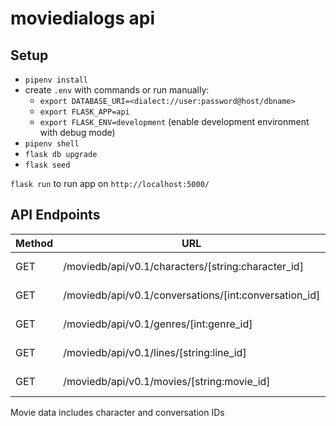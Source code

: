 # moviedialogs api

## Setup

* `pipenv install`
* create `.env` with commands or run manually:
  * `export DATABASE_URI=<dialect://user:password@host/dbname>`
  * `export FLASK_APP=api`
  * `export FLASK_ENV=development` (enable development environment with debug mode)
* `pipenv shell`
* `flask db upgrade`
* `flask seed`

`flask run` to run app on `http://localhost:5000/`

## API Endpoints

|Method | URL | Action |
|-------|-----|--------|
|GET    | /moviedb/api/v0.1/characters/[string:character_id] | Retrieve a character |
|GET    | /moviedb/api/v0.1/conversations/[int:conversation_id] | Retrieve a conversation |
|GET    | /moviedb/api/v0.1/genres/[int:genre_id] | Retrieve a genre |
|GET    | /moviedb/api/v0.1/lines/[string:line_id] | Retrieve a line |
|GET    | /moviedb/api/v0.1/movies/[string:movie_id] | Retrieve a movie |

Movie data includes character and conversation IDs
